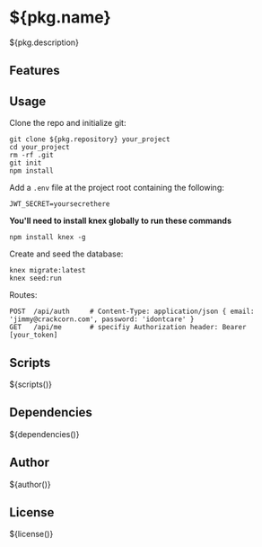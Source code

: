 # ${pkg.name}

${pkg.description}

## Features

## Usage

Clone the repo and initialize git:
```
git clone ${pkg.repository} your_project
cd your_project
rm -rf .git
git init
npm install
```
Add a ```.env``` file at the project root containing the following:
```
JWT_SECRET=yoursecrethere
```

**You'll need to install knex globally to run these commands**
```
npm install knex -g
```

Create and seed the database:
```
knex migrate:latest
knex seed:run
```

Routes:
```
POST  /api/auth     # Content-Type: application/json { email: 'jimmy@crackcorn.com', password: 'idontcare' }
GET   /api/me       # specifiy Authorization header: Bearer [your_token]
```

## Scripts

${scripts()}

## Dependencies

${dependencies()}

## Author

${author()}

## License

${license()}